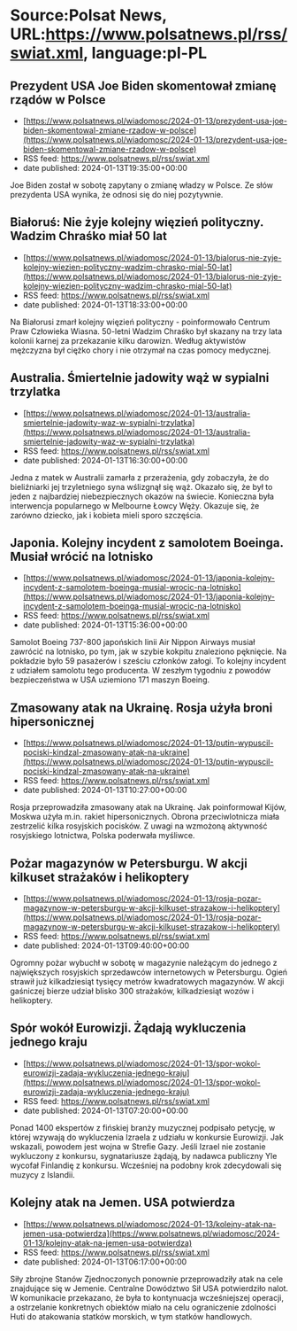 # Source:Polsat News, URL:https://www.polsatnews.pl/rss/swiat.xml, language:pl-PL

## Prezydent USA Joe Biden skomentował zmianę rządów w Polsce
 - [https://www.polsatnews.pl/wiadomosc/2024-01-13/prezydent-usa-joe-biden-skomentowal-zmiane-rzadow-w-polsce](https://www.polsatnews.pl/wiadomosc/2024-01-13/prezydent-usa-joe-biden-skomentowal-zmiane-rzadow-w-polsce)
 - RSS feed: https://www.polsatnews.pl/rss/swiat.xml
 - date published: 2024-01-13T19:35:00+00:00

Joe Biden został w sobotę zapytany o zmianę władzy w Polsce. Ze słów prezydenta USA wynika, że odnosi się do niej pozytywnie.

## Białoruś: Nie żyje kolejny więzień polityczny. Wadzim Chraśko miał 50 lat
 - [https://www.polsatnews.pl/wiadomosc/2024-01-13/bialorus-nie-zyje-kolejny-wiezien-polityczny-wadzim-chrasko-mial-50-lat](https://www.polsatnews.pl/wiadomosc/2024-01-13/bialorus-nie-zyje-kolejny-wiezien-polityczny-wadzim-chrasko-mial-50-lat)
 - RSS feed: https://www.polsatnews.pl/rss/swiat.xml
 - date published: 2024-01-13T18:33:00+00:00

Na Białorusi zmarł kolejny więzień polityczny - poinformowało Centrum Praw Człowieka Wiasna. 50-letni Wadzim Chraśko był skazany na trzy lata kolonii karnej za przekazanie kilku darowizn. Według aktywistów mężczyzna był ciężko chory i nie otrzymał na czas pomocy medycznej.

## Australia. Śmiertelnie jadowity wąż w sypialni trzylatka
 - [https://www.polsatnews.pl/wiadomosc/2024-01-13/australia-smiertelnie-jadowity-waz-w-sypialni-trzylatka](https://www.polsatnews.pl/wiadomosc/2024-01-13/australia-smiertelnie-jadowity-waz-w-sypialni-trzylatka)
 - RSS feed: https://www.polsatnews.pl/rss/swiat.xml
 - date published: 2024-01-13T16:30:00+00:00

Jedna z matek w Australii zamarła z przerażenia, gdy zobaczyła, że do bieliźniarki jej trzyletniego syna wślizgnął się wąż. Okazało się, że był to jeden z najbardziej niebezpiecznych okazów na świecie. Konieczna była interwencja popularnego w Melbourne Łowcy Węży. Okazuje się, że zarówno dziecko, jak i kobieta mieli sporo szczęścia.

## Japonia. Kolejny incydent z samolotem Boeinga. Musiał wrócić na lotnisko
 - [https://www.polsatnews.pl/wiadomosc/2024-01-13/japonia-kolejny-incydent-z-samolotem-boeinga-musial-wrocic-na-lotnisko](https://www.polsatnews.pl/wiadomosc/2024-01-13/japonia-kolejny-incydent-z-samolotem-boeinga-musial-wrocic-na-lotnisko)
 - RSS feed: https://www.polsatnews.pl/rss/swiat.xml
 - date published: 2024-01-13T15:36:00+00:00

Samolot Boeing 737-800 japońskich linii Air Nippon Airways musiał zawrócić na lotnisko, po tym, jak w szybie kokpitu znaleziono pęknięcie. Na pokładzie było 59 pasażerów i sześciu członków załogi. To kolejny incydent z udziałem samolotu tego producenta. W zeszłym tygodniu z powodów bezpieczeństwa w USA uziemiono 171 maszyn Boeing.

## Zmasowany atak na Ukrainę. Rosja użyła broni hipersonicznej
 - [https://www.polsatnews.pl/wiadomosc/2024-01-13/putin-wypuscil-pociski-kindzal-zmasowany-atak-na-ukraine](https://www.polsatnews.pl/wiadomosc/2024-01-13/putin-wypuscil-pociski-kindzal-zmasowany-atak-na-ukraine)
 - RSS feed: https://www.polsatnews.pl/rss/swiat.xml
 - date published: 2024-01-13T10:27:00+00:00

Rosja przeprowadziła zmasowany atak na Ukrainę. Jak poinformował Kijów, Moskwa użyła m.in. rakiet hipersonicznych. Obrona przeciwlotnicza miała zestrzelić kilka rosyjskich pocisków. Z uwagi na wzmożoną aktywność rosyjskiego lotnictwa, Polska poderwała myśliwce.

## Pożar magazynów w Petersburgu. W akcji kilkuset strażaków i helikoptery
 - [https://www.polsatnews.pl/wiadomosc/2024-01-13/rosja-pozar-magazynow-w-petersburgu-w-akcji-kilkuset-strazakow-i-helikoptery](https://www.polsatnews.pl/wiadomosc/2024-01-13/rosja-pozar-magazynow-w-petersburgu-w-akcji-kilkuset-strazakow-i-helikoptery)
 - RSS feed: https://www.polsatnews.pl/rss/swiat.xml
 - date published: 2024-01-13T09:40:00+00:00

Ogromny pożar wybuchł w sobotę w magazynie należącym do jednego z największych rosyjskich sprzedawców internetowych w Petersburgu. Ogień strawił już kilkadziesiąt tysięcy metrów kwadratowych magazynów. W akcji gaśniczej bierze udział blisko 300 strażaków, kilkadziesiąt wozów i helikoptery.

## Spór wokół Eurowizji. Żądają wykluczenia jednego kraju
 - [https://www.polsatnews.pl/wiadomosc/2024-01-13/spor-wokol-eurowizji-zadaja-wykluczenia-jednego-kraju](https://www.polsatnews.pl/wiadomosc/2024-01-13/spor-wokol-eurowizji-zadaja-wykluczenia-jednego-kraju)
 - RSS feed: https://www.polsatnews.pl/rss/swiat.xml
 - date published: 2024-01-13T07:20:00+00:00

Ponad 1400 ekspertów z fińskiej branży muzycznej podpisało petycję, w której wzywają do wykluczenia Izraela z udziału w konkursie Eurowizji. Jak wskazali, powodem jest wojna w Strefie Gazy. Jeśli Izrael nie zostanie wykluczony z konkursu, sygnatariusze żądają, by nadawca publiczny Yle wycofał Finlandię z konkursu. Wcześniej na podobny krok zdecydowali się muzycy z Islandii.

## Kolejny atak na Jemen. USA potwierdza
 - [https://www.polsatnews.pl/wiadomosc/2024-01-13/kolejny-atak-na-jemen-usa-potwierdza](https://www.polsatnews.pl/wiadomosc/2024-01-13/kolejny-atak-na-jemen-usa-potwierdza)
 - RSS feed: https://www.polsatnews.pl/rss/swiat.xml
 - date published: 2024-01-13T06:17:00+00:00

Siły zbrojne Stanów Zjednoczonych ponownie przeprowadziły atak na cele znajdujące się w Jemenie. Centralne Dowództwo Sił USA potwierdziło nalot. W komunikacie przekazano, że była to kontynuacja wcześniejszej operacji, a ostrzelanie konkretnych obiektów miało na celu ograniczenie zdolności Huti do atakowania statków morskich, w tym statków handlowych.


